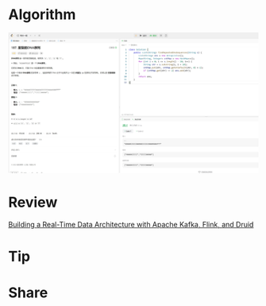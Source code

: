 # Algorithm

![](../../images/temp/zhenran-2023-11-05-lc.png)

# Review

[Building a Real-Time Data Architecture with Apache Kafka, Flink, and Druid](https://medium.com/data-engineer-things/apache-kafka-flink-and-druid-brothers-from-different-mothers-bf0cd1c8bd9b)

# Tip



# Share

